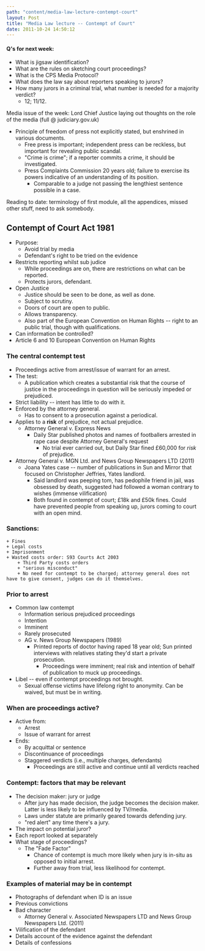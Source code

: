 ```yaml
---
path: "content/media-law-lecture-contempt-court"
layout: Post
title: "Media Law lecture -- Contempt of Court"
date: 2011-10-24 14:50:12
---
```


#### Q's for next week:
+ What is jigsaw identification?
+ What are the rules on sketching court proceedings?
+ What is the CPS Media Protocol?
+ What does the law say about reporters speaking to jurors?
+ How many jurors in a criminal trial, what number is needed for a majority verdict?
    + 12; 11/12.

Media issue of the week: Lord Chief Justice laying out thoughts on the role of the media (full @ judiciary.gov.uk)
+ Principle of freedom of press not explicitly stated, but enshrined in various documents.
    + Free press is important; independent press can be reckless, but important for revealing public scandal.
    + "Crime is crime"; if a reporter commits a crime, it should be investigated.
    + Press Complaints Commission 20 years old; failure to exercise its powers indicative of an understanding of its position.
        + Comparable to a judge not passing the lengthiest sentence possible in a case.

Reading to date: terminology of first module, all the appendices, missed other stuff, need to ask somebody.

## Contempt of Court Act 1981
+ Purpose:
    + Avoid trial by media
    + Defendant's right to be tried on the evidence
+ Restricts reporting whilst sub judice
    + While proceedings are on, there are restrictions on what can be reported.
    + Protects jurors, defendant.
+ Open Justice
    + Justice should be seen to be done, as well as done.
    + Subject to scrutiny.
    + Doors of court are open to public.
    + Allows transparency.
    + Also part of the European Convention on Human Rights -- right to an public trial, though with qualifications.
+ Can information be controlled?
+ Article 6 and 10 European Convention on Human Rights
### The central contempt test
+ Proceedings active from arrest/issue of warrant for an arrest.
+ The test:
    + A publication which creates a substantial risk that the course of justice in the proceedings in question will be seriously impeded or prejudiced.
+ Strict liability -- intent has little to do with it. 
+ Enforced by the attorney general.
    + Has to consent to a prosecution against a periodical.
+ Applies to a **risk** of prejudice, not actual prejudice.
    + Attorney General v. Express News
        + Daily Star published photos and names of footballers arrested in rape case despite Attorney General's request
             + No trial ever carried out, but Daily Star fined £60,000 for *risk* of prejudice.
+ Attorney General v. MGN Ltd. and News Group Newspapers LTD (2011)
    + Joana Yates case -- number of publications in Sun and Mirror that focused on Christopher Jeffries, Yates landlord.
         + Said landlord was peeping tom, has pedophile friend in jail, was obsessed by death, suggested had followed a woman contrary to wishes (immense vilification)
         + Both found in contempt of court; £18k and £50k fines. Could have prevented people from speaking up, jurors coming to court with an open mind.

### Sanctions:
    + Fines
    + Legal costs
    + Imprisonment
    + Wasted costs order: S93 Courts Act 2003
        + Third Party costs orders
        + "serious misconduct"
        + No need for contempt to be charged; attorney general does not have to give consent, judges can do it themselves.

### Prior to arrest
+ Common law contempt
    + Information serious prejudiced proceedings
    + Intention
    + Imminent
    + Rarely prosecuted
    + AG v. News Group Newspapers (1989)
        + Printed reports of doctor having raped 18 year old; Sun printed interviews with relatives stating they'd start a private prosecution.
            + Proceedings were imminent; real risk and intention of behalf of publication to muck up proceedings.
+ Libel -- even if contempt proceedings not brought.
    + Sexual offense victims have lifelong right to anonymity. Can be waived, but must be in writing.

### When are proceedings active?
+ Active from:
    + Arrest
    + Issue of warrant for arrest
+ Ends:
    + By acquittal or sentence
    + Discontinuance of proceedings
    + Staggered verdicts (i.e., multiple charges, defendants)
         + Proceedings are still active and continue until all verdicts reached

### Contempt: factors that may be relevant
+ The decision maker: jury or judge
    + After jury has made decision, the judge becomes the decision maker. Latter is less likely to be influenced by TV/media.
    + Laws under statute are primarily geared towards defending jury.
    + "red alert" any time there's a jury.
+ The impact on potential juror?
+ Each report looked at separately
+ What stage of proceedings?
    + The "Fade Factor"
        + Chance of contempt is much more likely when jury is in-situ as opposed to initial arrest.
        + Further away from trial, less likelihood for contempt.

### Examples of material may be in contempt
+ Photographs of defendant when ID is an issue
+ Previous convictions
+ Bad character
    + Attorney General v. Associated Newspapers LTD and News Group Newspapers Ltd. (2011)
+ Vilification of the defendant
+ Details account of the evidence against the defendant
+ Details of confessions